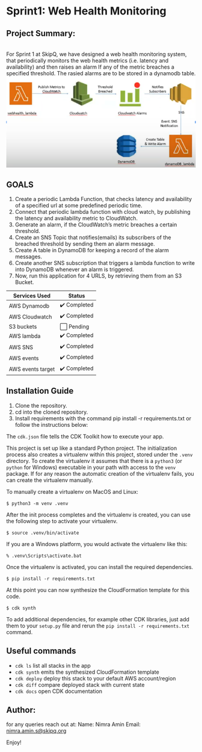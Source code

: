 
# Sprint1: Web Health Monitoring 
## Project Summary:
<br/> For Sprint 1 at SkipQ, we have designed a web health monitoring system, that periodically monitors the web health metrics (i.e. latency and availability) and then raises an alarm If any of the metric breaches a specified threshold. The rasied alarms are to be stored in a dynamodb table.
<br/>
![Alt text](./architecture.png "Title")
<br/>
## GOALS
1. Create a periodic Lambda Function, that checks latency and availability of a specified url at some predefined periodic time.
2. Connect that periodic lambda function with cloud watch, by publishing the latency and availability metric to CloudWatch.
3. Generate an alarm, if the CloudWatch’s metric breaches a certain threshold.
4. Create an SNS Topic that notifies(emails) its subscribers of the breached threshold by sending them an alarm message.
5. Create A table in DynamoDB for keeping a record of the alarm messages.
6. Create another SNS subscription that triggers a lambda function to write into DynamoDB whenever an alarm is triggered.
7. Now, run this application for 4 URLS, by retrieving them from an S3 Bucket.

Services Used | Status
------------- | ------------- 
AWS Dynamodb |  :heavy_check_mark: Completed
AWS Cloudwatch | :heavy_check_mark: Completed
S3 buckets | :white_large_square: Pending
AWS lambda | :heavy_check_mark: Completed
AWS SNS | :heavy_check_mark: Completed
AWS events | :heavy_check_mark: Completed
AWS events target | :heavy_check_mark: Completed

## Installation Guide
1. Clone the repository.
2. cd into the cloned repository.
3. Install requirements with the command pip install -r requirements.txt or follow the instructions below: 

The `cdk.json` file tells the CDK Toolkit how to execute your app.

This project is set up like a standard Python project.  The initialization
process also creates a virtualenv within this project, stored under the `.venv`
directory.  To create the virtualenv it assumes that there is a `python3`
(or `python` for Windows) executable in your path with access to the `venv`
package. If for any reason the automatic creation of the virtualenv fails,
you can create the virtualenv manually.

To manually create a virtualenv on MacOS and Linux:

```
$ python3 -m venv .venv
```

After the init process completes and the virtualenv is created, you can use the following
step to activate your virtualenv.

```
$ source .venv/bin/activate
```

If you are a Windows platform, you would activate the virtualenv like this:

```
% .venv\Scripts\activate.bat
```

Once the virtualenv is activated, you can install the required dependencies.

```
$ pip install -r requirements.txt
```

At this point you can now synthesize the CloudFormation template for this code.

```
$ cdk synth
```

To add additional dependencies, for example other CDK libraries, just add
them to your `setup.py` file and rerun the `pip install -r requirements.txt`
command.

## Useful commands

 * `cdk ls`          list all stacks in the app
 * `cdk synth`       emits the synthesized CloudFormation template
 * `cdk deploy`      deploy this stack to your default AWS account/region
 * `cdk diff`        compare deployed stack with current state
 * `cdk docs`        open CDK documentation

## Author: 
for any queries reach out at:
Name: Nimra Amin
Email: nimra.amin.s@skipq.org

Enjoy!

